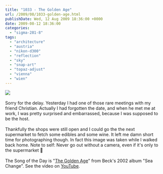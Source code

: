 ```yaml
---
title: "1033 - The Golden Age"
url: /2009/08/1033-golden-age.html
publishDate: Wed, 12 Aug 2009 18:36:00 +0000
date: 2009-08-12 18:36:00
categories: 
  - "sigma-281-8"
tags: 
  - "architecture"
  - "austria"
  - "nikon-d300"
  - "reflection"
  - "sky"
  - "snap-art"
  - "topaz-adjust"
  - "vienna"
  - "wien"
---
```

<a href="https://d25zfm9zpd7gm5.cloudfront.net/1200x1200/2009/20090811_183254_ps.jpg" target="_blank"><img src="https://d25zfm9zpd7gm5.cloudfront.net/0600x0600/2009/20090811_183254_ps.jpg"/></a><br/><br/>Sorry for the delay. Yesterday I had one of those rare meetings with my friend Christian. Actually I had forgotten the date, and when he met me at work, I was pretty surprised and embarrassed, because I was supposed to be the host.<br/><br/> Thankfully the shops were still open and I could go the the next supermarket to fetch some edibles and some wine. It left me damn short time for photographing though. In fact this image was taken while I walked back home. Note to self: Never go out without a camera, even if it's only to the supermarket 🙂<br/><br/>The Song of the Day is "<a href="http://www.lyricsmode.com/lyrics/b/beck/the_golden_age.html" target="_blank">The Golden Age</a>" from Beck's 2002 album "Sea Change". See the video on <a href="http://www.youtube.com/watch?v=jf_zt_dIm0A" target="_blank">YouTube</a>.
